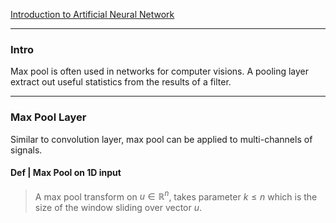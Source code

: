 [Introduction to Artificial Neural Network](Introduction%20to%20Artificial%20Neural%20Network.md)

---
### **Intro**

Max pool is often used in networks for computer visions. 
A pooling layer extract out useful statistics from the results of a filter. 


---
### **Max Pool Layer**

Similar to convolution layer, max pool can be applied to multi-channels of signals. 


#### **Def | Max Pool on 1D input**
> A max pool transform on $u \in \mathbb R^n$, takes parameter $k \le n$ which is the size of the window sliding over vector $u$. 

